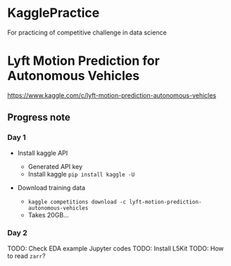 # KagglePractice
For practicing of competitive challenge in data science

# Lyft Motion Prediction for Autonomous Vehicles
https://www.kaggle.com/c/lyft-motion-prediction-autonomous-vehicles

## Progress note
### Day 1

- Install kaggle API
  - Generated API key
  - Install kaggle `pip install kaggle -U`
  
- Download training data
  - `kaggle competitions download -c lyft-motion-prediction-autonomous-vehicles`
  - Takes 20GB... 

### Day 2
TODO: Check EDA example Jupyter codes
TODO: Install L5Kit
TODO: How to read `zarr`?
